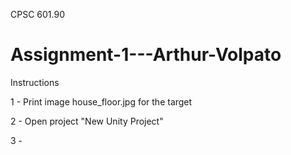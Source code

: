 CPSC 601.90
# Assignment-1---Arthur-Volpato

Instructions

1 - Print image house_floor.jpg for the target

2 - Open project "New Unity Project"

3 - 
